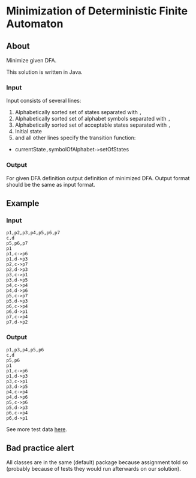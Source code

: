 # Minimization of Deterministic Finite Automaton

## About

Minimize given DFA. 

This solution is written in Java.

### Input

Input consists of several lines:

1. Alphabetically sorted set of states separated with `,`
2. Alphabetically sorted set of alphabet symbols separated with `,`
3. Alphabetically sorted set of acceptable states separated with `,`
4. Initial state
5. and all other lines specify the transition function:
  * currentState`,`symbolOfAlphabet`->`setOfStates

### Output

For given DFA definition output definition of minimized DFA. Output format should
be the same as input format.

## Example

### Input

	p1,p2,p3,p4,p5,p6,p7
	c,d
	p5,p6,p7
	p1
	p1,c->p6
	p1,d->p3
	p2,c->p7
	p2,d->p3
	p3,c->p1
	p3,d->p5
	p4,c->p4
	p4,d->p6
	p5,c->p7
	p5,d->p3
	p6,c->p4
	p6,d->p1
	p7,c->p4
	p7,d->p2

### Output

	p1,p3,p4,p5,p6
	c,d
	p5,p6
	p1
	p1,c->p6
	p1,d->p3
	p3,c->p1
	p3,d->p5
	p4,c->p4
	p4,d->p6
	p5,c->p6
	p5,d->p3
	p6,c->p4
	p6,d->p1

See more test data [here](https://github.com/hermanzdosilovic/utr/tree/master/lab-2/test/MinDka).

## Bad practice alert

All classes are in the same (default) package because assignment told so (probably because of tests they would run afterwards on our solution).
